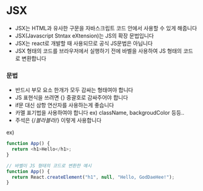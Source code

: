 # JSX

- JSX는 HTML과 유사한 구문을 자바스크립트 코드 안에서 사용할 수 있게 해줍니다
- JSX(Javascript Stntax eXtension)는 JS의 확장 문법입니다
- JSX는 react로 개발할 때 사용되므로 공식 JS문법은 아닙니다
- JSX 형태의 코드를 브라우저에서 실행하기 전에 바벨을 사용하여 JS 형태의 코드로 변환합니다

### 문법

- 반드시 부모 요소 한개가 모두 감싸는 형태여야 합니다
- JS 표현식을 쓰려면 {} 중괄호로 감싸주어야 합니다
- if문 대신 삼항 연산자를 사용하는게 좋습니다
- 카멜 표기법을 사용하여야 합니다 ex) className, backgroudColor 등등..
- 주석은 {/_블라블라_/} 이렇게 사용합니다

ex)

```js
function App() {
  return <h1>Hello</h1>;
}

// 바벨이 JS 형태의 코드로 변환한 예시
function App() {
  return React.createElement("h1", null, "Hello, GodDaeHee!");
}
```
